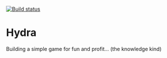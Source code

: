 [![Build status](https://ci.appveyor.com/api/projects/status/29j7nlmk88e620d0/branch/master?svg=true&passingText=master%20|%20passing)](https://ci.appveyor.com/project/jsandersr/hydra/branch/master)

# Hydra
Building a simple game for fun and profit... (the knowledge kind)
